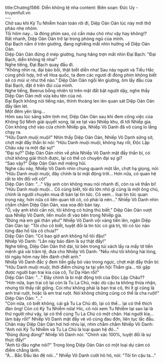 title:Chương1566: Diễn không tệ nha
content:
Biên soạn: Đức Uy - truyenfull.vn<br>---<br>Chờ sau khi Kỷ Tu Nhiễm hoàn toàn rời đi, Diệp Oản Oản lúc này mới thở phào nhẹ nhõm.<br>Tối hôm nay... là đóng phim sao, có cần máu chó như vậy hay không!?<br>Rất nhanh, Diệp Oản Oản trở lại trong phòng ngủ của mình.<br>Đại Bạch nằm ở trên giường, đang nghiêng mắt nhìn hướng về Diệp Oản Oản.<br>Diệp Oản Oản đứng ở mép giường, hung hăng trợn mắt nhìn Đại Bạch: "Đại Bạch, diễn không tệ nha!"<br>Nghe tiếng, Đại Bạch quay đầu đi.<br>"Không nhìn ra, đại bảo bối, thật biết diễn nha! Sau này ngươi và Tiểu Hắc cùng phối hợp, trở về Hoa quốc, ta đem các ngươi đi đóng phim không biết sẽ có mùi vị như thế nào." Diệp Oản Oản ngồi lên giường, ôm lấy đầu của Đại Bạch, đặt ở trên đùi của mình.<br>Nghe tiếng, Beerus bỗng nhiên từ trên mặt đất bật người dậy, nghe thấy Diệp Oản Oản mới vừa kêu tên của nó.<br>Đại Bạch không nói tiếng nào, thỉnh thoảng len lén quan sát Diệp Oản Oản đầy lấm lét.<br>Một đêm yên lặng…<br>Hôm sau lúc sáng sớm tinh mơ, Diệp Oản Oản sau khi đem công việc của Không Sợ Minh giải quyết xong, lái xe tạt vào Nhiếp khu, đi tới Nhiếp gia.<br>Còn không chờ vào cửa chính Nhiếp gia, Nhiếp Vô Danh đã vô cùng lo lắng chạy ra.<br>"Hữu Danh muội muội!" Nhìn thấy Diệp Oản Oản, Nhiếp Vô Danh sững sờ, chợt mặt đầy thần bí nói: "Hữu Danh muội muội, không hay rồi, Độc Lập Châu xảy ra một đại sự!"<br>"Đại sự?" Diệp Oản Oản nhìn về phía Nhiếp Vô Danh mặt đầy thần bí, có chút không giải thích được, lại có thể có chuyện đại sự gì?<br>"Sao vậy?" Diệp Oản Oản mở miệng hỏi.<br>Nghe câu này, Nhiếp Vô Danh nhìn chung quanh một lần, chợt hạ giọng, nói: "Hữu Danh muội muội, đây chính là bí mật động trời... Hơn nữa, có quan hệ rất to lớn đối với cô!"<br>Diệp Oản Oản: "..." Vậy anh còn không mau nói nhanh đi, còn ra vẻ thần bí!<br>"Hữu Danh muội muội... Cô cũng biết, tôi dù lớn nhỏ gì cũng là một ông chủ, chính là người chuyên mua đi bán lại tin tức. Cô xem... loại tin tức quan trọng này, hơn nữa có liên quan tới cô, có phải là nên..." Nhiếp Vô Danh nhìn chằm chằm Diệp Oản Oản, xoa xoa đôi bàn tay.<br>"Ồ, vậy anh khỏi cần nói, tôi không có hứng thú biết." Diệp Oản Oản vượt qua Nhiếp Vô Danh, liền muốn đi vào bên trong Nhiếp gia.<br>"Đừng mà em gái thân yêu!" Nhiếp Vô Danh vội vàng tiến lên, ngăn Diệp Oản Oản lại: "Tôi cho cô biết, tuyệt đối là tin tức có giá trị, tôi có lúc nào từng đào hố lừa cô chưa?"<br>Diệp Oản Oản: "Có bao giờ anh không hố tôi đâu!"<br>Nhiếp Vô Danh: "Lần này bảo đảm là sự thật đấy!"<br>Nghe tiếng, Diệp Oản Oản thở dài, từ bên trong túi xách lấy ra mấy tờ tiền mệnh giá vài trăm tệ, đưa cho Nhiếp Vô Danh: "Nếu như tôi không hài lòng, tôi ngày hôm nay liền đánh chết anh."<br>Nhiếp Vô Danh đắc ý đem tiền giấy bỏ vào trong ngực, chợt mặt đầy thần bí: "Hữu Danh muội muội, thời điểm chúng ta tại yến hội Thẩm gia... tôi gặp được người bạn trai kia của cô, Tư Dạ Hàn rồi!"<br>Diệp Oản Oản: "..." Đây chính là bí mật động trời của Độc Lập Châu??<br>"Hơn nữa, bạn trai cô lại còn là Tu La Chủ, mặc dù cậu ta không thừa nhận, nhưng tôi thấy rất giống. Coi như không phải là bạn trai cô, thì ít gì cũng là anh trai ruột, hoặc là em trai ruột. Nói không chừng cũng có thể là cha ruột!"<br>Diệp Oản Oản: "..."<br>"Còn nữa, cô biết không, cái gã Tu La Chủ đó, lại có thể... lại có thể thích đàn ông! Còn có Kỷ Tu Nhiễm nữa! Hic, cô nói xem Tu Nhiễm tại sao lại là thứ người như vậy, lại có thể cùng Tu La Chủ có một chân. Hai người kia... làm bậy rồi!" Nhiếp Vô Danh mặt đầy vẻ vô cùng đau đớn, liên tục lắc đầu.<br>Chân mày Diệp Oản Oản hơi hơi nhíu lại, nhìn chằm chằm Nhiếp Vô Danh: "Anh nói Kỷ Tu Nhiễm và Tu La Chủ là loại quan hệ đó..."<br>"Đúng đúng đúng!" Nhiếp Vô Danh nói: "Chính xác 100%, tuyệt đối là sự thực đấy!"<br>"Anh từ đâu nghe nói?" Trong lòng Diệp Oản Oản có một loại dự cảm có điềm chẳng lành.<br>"À... Bắc Đẩu lão đệ nói..." Nhiếp Vô Danh cười hô hô, nói: "Tôi tin cậu ta..."